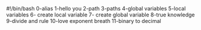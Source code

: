 #!/bin/bash
0-alias
1-hello you
2-path
3-paths
4-global variables
5-local variables
6- create local variable
7- create global variable
8-true knowledge
9-divide and rule
10-love exponent breath
11-binary to decimal

